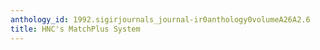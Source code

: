 ```yaml
---
anthology_id: 1992.sigirjournals_journal-ir0anthology0volumeA26A2.6
title: HNC's MatchPlus System
---
```


